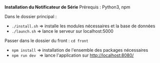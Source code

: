 **Installation du Notificateur de Série**
Prérequis : 
Python3, npm

Dans le dossier principal :

* `./install.sh` => installe les modules nécessaires et la base de données
* `./launch.sh` => lance le serveur sur localhost:5000

Passer dans le dossier du front : `cd front`
 * `npm install` => installation de l'ensemble des packages nécessaires 
 * `npm run dev ` => lance l'application sur [http://localhost:8080/](http://localhost:8080/)
